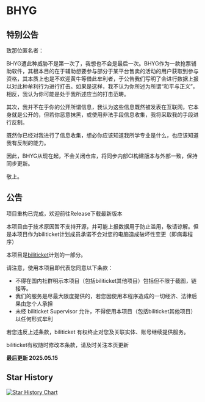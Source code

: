 # BHYG

## 特别公告

致那位匿名者：

BHYG遭此种威胁不是第一次了，我想也不会是最后一次。BHYG作为一款抢票辅助软件，其根本目的在于辅助想要参与部分于某平台售卖的活动的用户获取到参与资格，其本质上也是不欢迎黄牛等借此牟利者，于公告我们写明了会进行数据上报以对此种牟利行为进行打击。如果是这样，我不认为你所述为所谓“和平与正义”，相反，我认为你可能是处于我所述应当的打击范畴。

其次，我并不在乎你的公开所谓信息，我认为这些信息既然被发表在互联网，它本身就是公开的，但若你恶意抹黑，或使用非法手段信息收集，我将采取我的手段进行反制。

既然你已经对我进行了信息收集，想必你应该知道我所学专业是什么，也应该知道我有反制的能力。

因此，BHYG从现在起，不会关闭仓库，将同步内部CI构建版本与外部一致，保持同步更新。

敬上。

## 公告

项目重构已完成，欢迎前往Release下载最新版本

本项目由于技术原因暂不支持开源，并可能上报数据用于防止滥用，敬请谅解。但是本项目作为biliticket计划成员承诺不会对您的电脑造成破坏性变更（即病毒程序）

本项目是[biliticket](https://github.com/biliticket)计划的一部分。

请注意，使用本项目即代表您同意以下条款：

- 不得在国内社群明示本项目（包括biliticket其他项目）包括但不限于截图，链接等。
- 我们的服务是尽最大限度提供的，若您因使用本程序造成的一切经济、法律后果由您个人承担
- 未经 biliticket Supervisor 允许，不得使用本项目（包括biliticket其他项目）以任何形式牟利

若您违反上述条款，biliticket 有权终止对您及关联实体、账号继续提供服务。

biliticket有权随时修改本条款，请及时关注本页更新

**最后更新 2025.05.15**

## Star History

<a href="https://star-history.com/#biliticket/BHYG&Date">
 <picture>
   <source media="(prefers-color-scheme: dark)" srcset="https://api.star-history.com/svg?repos=biliticket/BHYG&type=Date&theme=dark" />
   <source media="(prefers-color-scheme: light)" srcset="https://api.star-history.com/svg?repos=biliticket/BHYG&type=Date" />
   <img alt="Star History Chart" src="https://api.star-history.com/svg?repos=biliticket/BHYG&type=Date" />
 </picture>
</a>
